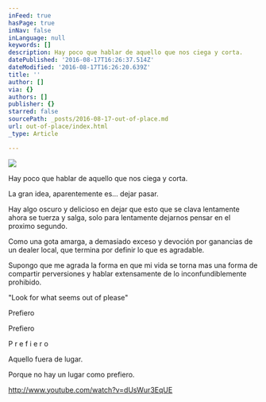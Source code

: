 ```yaml
---
inFeed: true
hasPage: true
inNav: false
inLanguage: null
keywords: []
description: Hay poco que hablar de aquello que nos ciega y corta.
datePublished: '2016-08-17T16:26:37.514Z'
dateModified: '2016-08-17T16:26:20.639Z'
title: ''
author: []
via: {}
authors: []
publisher: {}
starred: false
sourcePath: _posts/2016-08-17-out-of-place.md
url: out-of-place/index.html
_type: Article

---
```

![](https://the-grid-user-content.s3-us-west-2.amazonaws.com/f2fb4d11-4896-4806-917d-acc40bff9519.jpg)

Hay poco que hablar de aquello que nos ciega y corta.

La gran idea, aparentemente es... dejar pasar.

Hay algo oscuro y delicioso en dejar que esto que se clava lentamente ahora se tuerza y salga, solo para lentamente dejarnos pensar en el proximo segundo.

Como una gota amarga, a demasiado exceso y devoción por ganancias de un dealer local, que termina por definir lo que es agradable.

Supongo que me agrada la forma en que mi vida se torna mas una forma de compartir perversiones y hablar extensamente de lo inconfundiblemente prohibido.

"Look for what seems out of please"

Prefiero

Prefiero

P r e f i e r o

Aquello fuera de lugar.

Porque no hay un lugar como prefiero.

http://www.youtube.com/watch?v=dUsWur3EqUE
